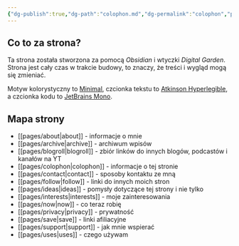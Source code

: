 ```yaml
---
{"dg-publish":true,"dg-path":"colophon.md","dg-permalink":"colophon","permalink":"/colophon/"}
---
```



## Co to za strona?

Ta strona została stworzona za pomocą *Obsidian* i wtyczki *Digital Garden*. Strona jest cały czas w trakcie budowy, to znaczy, że treści i wygląd mogą się zmieniać.

Motyw kolorystyczny to [Minimal](https://github.com/kepano/obsidian-minimal), czcionka tekstu to [Atkinson Hyperlegible](https://fonts.bunny.net/family/atkinson-hyperlegible), a czcionka kodu to [JetBrains Mono](https://fonts.bunny.net/family/jetbrains-mono).

## Mapa strony

- [[pages/about\|about]] - informacje o mnie
- [[pages/archive\|archive]] - archiwum wpisów
- [[pages/blogroll\|blogroll]] - zbiór linków do innych blogów, podcastów i kanałów na YT
- [[pages/colophon\|colophon]] - informacje o tej stronie
- [[pages/contact\|contact]] - sposoby kontaktu ze mną
- [[pages/follow\|follow]] - linki do innych moich stron
- [[pages/ideas\|ideas]] - pomysły dotyczące tej strony i nie tylko
- [[pages/interests\|interests]] - moje zainteresowania
- [[pages/now\|now]] - co teraz robię
- [[pages/privacy\|privacy]] - prywatność
- [[pages/save\|save]] - linki afiliacyjne
- [[pages/support\|support]] - jak mnie wspierać
- [[pages/uses\|uses]] - czego używam
